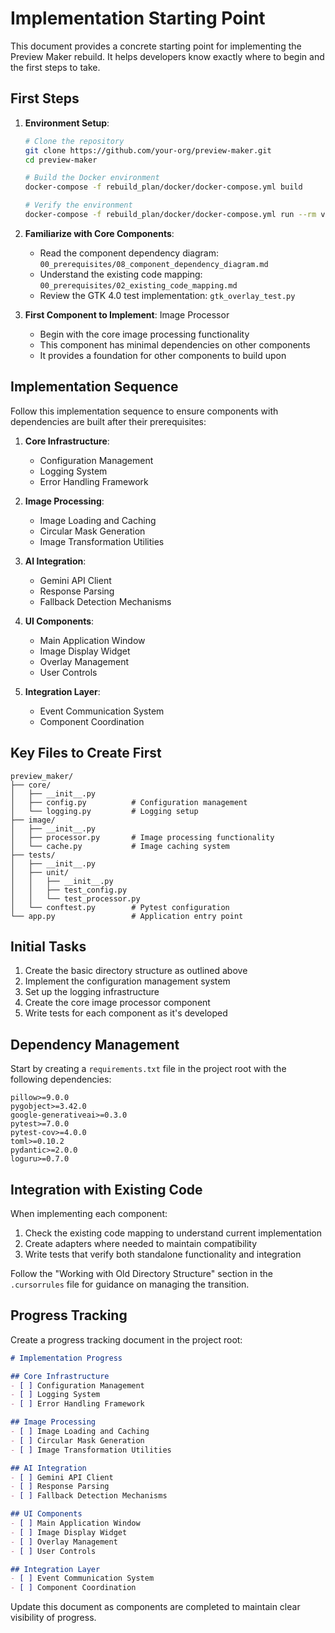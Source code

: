 # Implementation Starting Point

This document provides a concrete starting point for implementing the Preview Maker rebuild. It helps developers know exactly where to begin and the first steps to take.

## First Steps

1. **Environment Setup**:
   ```bash
   # Clone the repository
   git clone https://github.com/your-org/preview-maker.git
   cd preview-maker

   # Build the Docker environment
   docker-compose -f rebuild_plan/docker/docker-compose.yml build

   # Verify the environment
   docker-compose -f rebuild_plan/docker/docker-compose.yml run --rm verify
   ```

2. **Familiarize with Core Components**:
   - Read the component dependency diagram: `00_prerequisites/08_component_dependency_diagram.md`
   - Understand the existing code mapping: `00_prerequisites/02_existing_code_mapping.md`
   - Review the GTK 4.0 test implementation: `gtk_overlay_test.py`

3. **First Component to Implement**: Image Processor
   - Begin with the core image processing functionality
   - This component has minimal dependencies on other components
   - It provides a foundation for other components to build upon

## Implementation Sequence

Follow this implementation sequence to ensure components with dependencies are built after their prerequisites:

1. **Core Infrastructure**:
   - Configuration Management
   - Logging System
   - Error Handling Framework

2. **Image Processing**:
   - Image Loading and Caching
   - Circular Mask Generation
   - Image Transformation Utilities

3. **AI Integration**:
   - Gemini API Client
   - Response Parsing
   - Fallback Detection Mechanisms

4. **UI Components**:
   - Main Application Window
   - Image Display Widget
   - Overlay Management
   - User Controls

5. **Integration Layer**:
   - Event Communication System
   - Component Coordination

## Key Files to Create First

```
preview_maker/
├── core/
│   ├── __init__.py
│   ├── config.py          # Configuration management
│   └── logging.py         # Logging setup
├── image/
│   ├── __init__.py
│   ├── processor.py       # Image processing functionality
│   └── cache.py           # Image caching system
├── tests/
│   ├── __init__.py
│   ├── unit/
│   │   ├── __init__.py
│   │   ├── test_config.py
│   │   └── test_processor.py
│   └── conftest.py        # Pytest configuration
└── app.py                 # Application entry point
```

## Initial Tasks

1. Create the basic directory structure as outlined above
2. Implement the configuration management system
3. Set up the logging infrastructure
4. Create the core image processor component
5. Write tests for each component as it's developed

## Dependency Management

Start by creating a `requirements.txt` file in the project root with the following dependencies:

```
pillow>=9.0.0
pygobject>=3.42.0
google-generativeai>=0.3.0
pytest>=7.0.0
pytest-cov>=4.0.0
toml>=0.10.2
pydantic>=2.0.0
loguru>=0.7.0
```

## Integration with Existing Code

When implementing each component:
1. Check the existing code mapping to understand current implementation
2. Create adapters where needed to maintain compatibility
3. Write tests that verify both standalone functionality and integration

Follow the "Working with Old Directory Structure" section in the `.cursorrules` file for guidance on managing the transition.

## Progress Tracking

Create a progress tracking document in the project root:

```markdown
# Implementation Progress

## Core Infrastructure
- [ ] Configuration Management
- [ ] Logging System
- [ ] Error Handling Framework

## Image Processing
- [ ] Image Loading and Caching
- [ ] Circular Mask Generation
- [ ] Image Transformation Utilities

## AI Integration
- [ ] Gemini API Client
- [ ] Response Parsing
- [ ] Fallback Detection Mechanisms

## UI Components
- [ ] Main Application Window
- [ ] Image Display Widget
- [ ] Overlay Management
- [ ] User Controls

## Integration Layer
- [ ] Event Communication System
- [ ] Component Coordination
```

Update this document as components are completed to maintain clear visibility of progress.